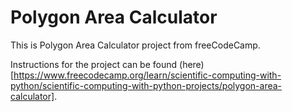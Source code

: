 # Polygon Area Calculator

This is Polygon Area Calculator project from freeCodeCamp. 

Instructions for the project can be found (here)[https://www.freecodecamp.org/learn/scientific-computing-with-python/scientific-computing-with-python-projects/polygon-area-calculator].
